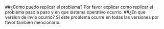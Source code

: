 ##¿Como puedo replicar el problema?
Por favor explicar como replicar el problema paso a paso y en que sistema operativo ocurrio.
##¿En que version de invie ocurrio?
Si este problema ocurre en todas las versiones por favor tambien mencionarlo.
